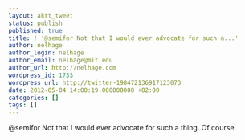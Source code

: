 ```yaml
---
layout: aktt_tweet
status: publish
published: true
title: ! '@semifor Not that I would ever advocate for such a...'
author: nelhage
author_login: nelhage
author_email: nelhage@mit.edu
author_url: http://nelhage.com
wordpress_id: 1733
wordpress_url: http://twitter-198472136917123073
date: 2012-05-04 14:00:19.000000000 +02:00
categories: []
tags: []
---
```

@semifor Not that I would ever advocate for such a thing. Of course.
